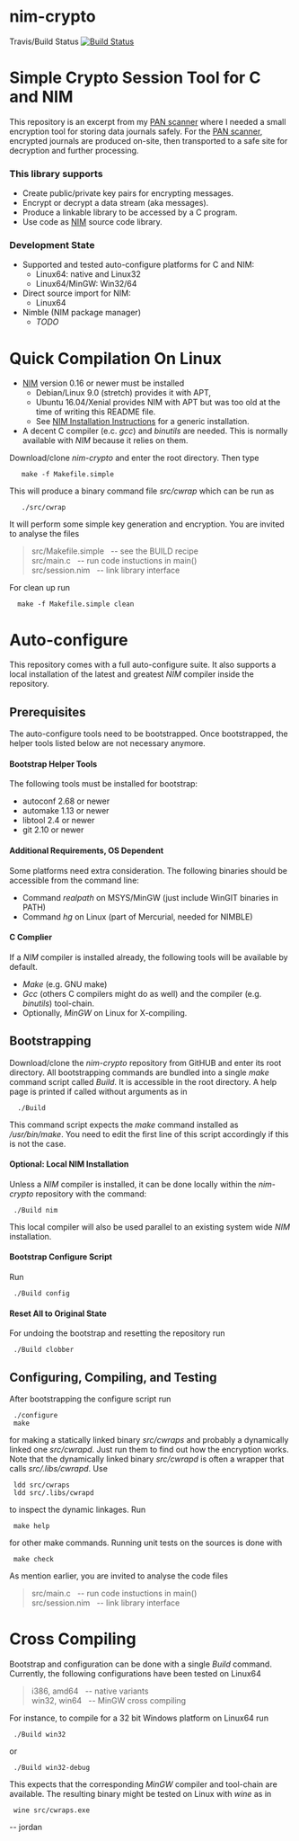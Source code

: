 # nim-crypto

Travis/Build Status [![Build Status](https://travis-ci.org/mjfh/nim-crypto.svg?branch=jenkins)](https://travis-ci.org/mjfh/nim-crypto)

# Simple Crypto Session Tool for C and NIM

This repository is an excerpt from my
[PAN scanner](//mjh-it.com/post/deadpan-tooling)
where I needed a small encryption tool for storing data journals safely.
For the [PAN scanner](//mjh-it.com/post/deadpan-tooling), encrypted
journals are produced on-site, then transported to a safe site for decryption
and further processing.

### This library supports

 * Create public/private key pairs for encrypting messages.
 * Encrypt or decrypt a data stream (aka messages).
 * Produce a linkable library to be accessed by a C program.
 * Use code as [NIM](//nim-lang.org) source code library.

### Development State

 * Supported and tested auto-configure platforms for C and NIM:
   + Linux64: native and Linux32
   + Linux64/MinGW: Win32/64
 * Direct source import for NIM:
   + Linux64
 * Nimble (NIM package manager)
   + *TODO*
   
# Quick Compilation On Linux

 * [NIM](//nim-lang.org) version 0.16 or newer must be installed
   + Debian/Linux 9.0 (stretch) provides it with APT,
   + Ubuntu 16.04/Xenial provides NIM with APT but was too old
     at the time of writing this README file.
   + See [NIM Installation Instructions](//nim-lang.org/download.html)
     for a generic installation.
 * A decent C compiler (e.c. *gcc*) and *binutils* are needed. This is
   normally available with *NIM* because it relies on them.
 
 Download/clone *nim-crypto* and enter the root directory. Then type
 
       make -f Makefile.simple
	   
 This will produce a binary command file *src/cwrap* which can
 be run as

       ./src/cwrap
	   
It will perform some simple key generation and encryption. You are
invited to analyse the files
 
> src/Makefile.simple &nbsp; -- see the BUILD recipe<br>
> src/main.c          &nbsp; -- run code instuctions in main()<br>
> src/session.nim     &nbsp; -- link library interface<br>

For clean up run

      make -f Makefile.simple clean

# Auto-configure

This repository comes with a full auto-configure suite. It also supports
a local installation of the latest and greatest *NIM* compiler inside
the repository.

## Prerequisites

The auto-configure tools need to be bootstrapped. Once bootstrapped,
the helper tools listed below are not necessary anymore.

#### Bootstrap Helper Tools

The following tools must be installed for bootstrap:

* autoconf 2.68 or newer
* automake 1.13 or newer
* libtool 2.4 or newer
* git 2.10 or newer

#### Additional Requirements, OS Dependent

Some platforms need extra consideration. The following binaries
should be accessible from the command line:

* Command *realpath* on MSYS/MinGW (just include WinGIT binaries in PATH)
* Command *hg* on Linux (part of Mercurial, needed for NIMBLE)

#### C Complier

If a *NIM* compiler is installed already, the following tools will
be available by default.

* *Make* (e.g. GNU make)
* *Gcc* (others C compilers might do as well) and the
  compiler (e.g. *binutils*) tool-chain.
* Optionally, *MinGW* on Linux for X-compiling.

## Bootstrapping

Download/clone the *nim-crypto* repository from GitHUB and enter its root
directory. All bootstrapping commands are bundled into a single *make*
command script called *Build*. It is accessible in the root
directory. A help page is printed if called without arguments as in

      ./Build

This command script expects the *make* command installed as
*/usr/bin/make*. You need to edit the first line of this script
accordingly if this is not the case.

#### Optional: Local NIM Installation

Unless a *NIM* compiler is installed, it can be done locally within
the *nim-crypto* repository with the command:

     ./Build nim
	 
This local compiler will also be used parallel to an existing system
wide *NIM* installation.

#### Bootstrap Configure Script

Run

     ./Build config

#### Reset All to Original State

For undoing the bootstrap and resetting the repository run

     ./Build clobber

## Configuring, Compiling, and Testing

After bootstrapping the configure script run

     ./configure
	 make

for making a statically linked binary *src/cwraps* and probably a
dynamically linked one *src/cwrapd*. Just run them to find out how the
encryption works. Note that the dynamically linked binary *src/cwrapd*
is often a wrapper that calls *src/.libs/cwrapd*. Use

     ldd src/cwraps
     ldd src/.libs/cwrapd
 
to inspect the dynamic linkages. Run

     make help
	 
for other make commands. Running unit tests on the sources is done with

     make check
	 
As mention earlier, you are invited to analyse the code files
 
> src/main.c          &nbsp; -- run code instuctions in main()<br>
> src/session.nim     &nbsp; -- link library interface<br>

# Cross Compiling

Bootstrap and configuration can be done with a single *Build*
command. Currently, the following configurations have been tested
on Linux64

> i386, amd64     &nbsp; -- native variants<br>
> win32, win64    &nbsp; -- MinGW cross compiling<br>

For instance, to compile for a 32 bit Windows platform on Linux64
run

     ./Build win32
	 
or

     ./Build win32-debug
	 
This expects that the corresponding *MinGW* compiler and tool-chain are
available. The resulting binary might be tested on Linux with *wine* as
in

     wine src/cwraps.exe

-- jordan
